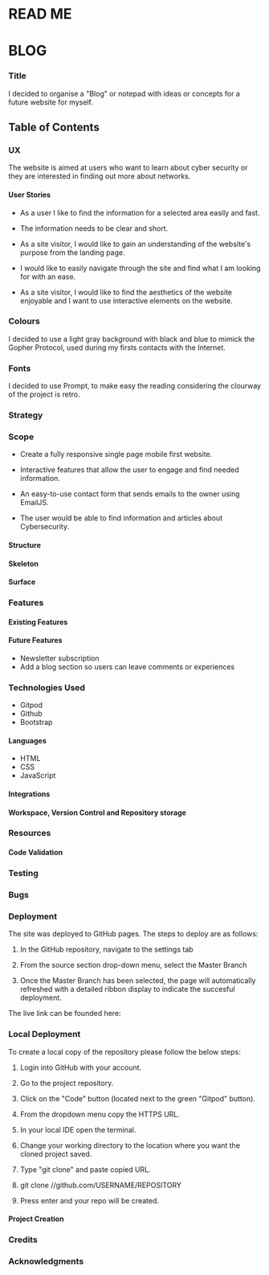 

# READ ME

# BLOG

### Title

I decided to organise a "Blog" or notepad with ideas or concepts for a future website for myself.

## Table of Contents

### UX

The website is aimed at users who want to learn about cyber security or they are interested in finding out more about networks.



#### User Stories

- As a user I like to find the information for a selected area easily and fast.

- The information needs to be clear and short.

- As a site visitor, I would like to gain an understanding of the website's purpose from the landing page.

- I would like to easily navigate through the site and find what I am looking for with an ease.

- As a site visitor, I would like to find the aesthetics of the website enjoyable and I want to use interactive elements on the website.


### Colours

I decided to use a light gray background with black and blue to mimick the Gopher Protocol, used during my firsts contacts with the Internet.

### Fonts

I decided to use Prompt, to make easy the reading considering the clourway of the project is retro.

### Strategy

### Scope

- Create a fully responsive single page mobile first website.

- Interactive features that allow the user to engage and find needed information.
- An easy-to-use contact form that sends emails to the owner using EmailJS.
- The user would be able to find  information and articles about Cybersecurity.

#### Structure

#### Skeleton

#### Surface

### Features

#### Existing Features

#### Future Features

- Newsletter subscription
- Add a blog section so users can leave comments or experiences


### Technologies Used

- Gitpod
- Github
- Bootstrap


#### Languages

- HTML
- CSS
- JavaScript

#### Integrations

#### Workspace, Version Control and Repository storage

### Resources

#### Code Validation

### Testing

### Bugs

### Deployment

The site was deployed to GitHub pages. The steps to deploy are as follows:

1. In the GitHub repository, navigate to the settings tab

2. From the source section drop-down menu, select the Master Branch

3. Once the Master Branch has been selected, the page will automatically refreshed with a detailed ribbon display to indicate the succesful deployment.

The live link can be founded here:

### Local Deployment

To create a local copy of the repository please follow the below steps:

1. Login into GitHub with your account.

2. Go to the project repository.

3. Click on the "Code" button (located next to the green "Gitpod" button).

4.  From the dropdown menu copy the HTTPS URL.

5. In your local IDE open the terminal.

6. Change your working directory to the location where you want the cloned project saved.

7. Type "git clone" and paste copied URL.

8. git clone //github.com/USERNAME/REPOSITORY

9. Press enter and your repo will be created.

#### Project Creation

### Credits

### Acknowledgments

